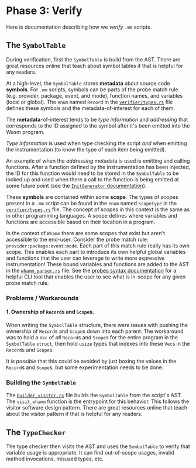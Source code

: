# Phase 3: Verify #

Here is documentation describing how we _verify_ `.mm` scripts.

## The `SymbolTable` ##

During verification, first the `SymbolTable` is build from the AST.
There are great resources online that teach about symbol tables if that is helpful for any readers.

At a high-level, the `SymbolTable` stores **metadata** about source code **symbols**.
For `.mm` scripts, symbols can be parts of the probe match rule (e.g. provider, package, event, and mode), function names, and variables (local or global).
The `enum` named `Record` in the [`verifier/types.rs`] file defines these symbols and the metadata-of-interest for each of them.

The **metadata**-of-interest tends to be _type information_ and _addressing_ that corresponds to the ID assigned to the symbol after it's been emitted into the Wasm program.

_Type information_ is used when type checking the script _and_ when emitting the instrumentation (to know the type of each item being emitted).

An example of when the _addressing_ metadata is used is emitting and calling functions.
After a function defined by the instrumentation has been injected, the ID for this function would need to be stored in the `SymbolTable` to be looked up and used when there a call to the function is being emitted at some future point (see the [`InitGenerator` documentation]).

These **symbols** are contained within some **scope**.
The types of scopes present in a `.mm` script can be found in the `enum` named `ScopeType` in the [`verifier/types.rs`] file.
The concept of scopes in this context is the same as in other programming languages.
A scope defines where variables and functions are accessible based on their location in a program.

In the context of `Whamm` there are some scopes that exist but aren't accessible to the end-user.
Consider the probe match rule: `provider:package:event:mode`.
Each part of this match rule really has its own scope.
This enables each part to introduce its own helpful global variables and functions that the user can leverage to write more expressive instrumentation!
These bound variables and functions are added to the AST in the [`whamm_parser.rs`] file.
See the [probes syntax documentation] for a helpful CLI tool that enables the user to see what is in-scope for any given probe match rule.


[`verifier/types.rs`]: https://github.com/ejrgilbert/whamm/blob/master/src/verifier/types.rs
[`InitGenerator` documentation]: emit/emitting.md#parta-initgenerator
[probes syntax documentation]: ../intro/syntax/probes.md#helpful-info-in-cli
[`whamm_parser.rs`]: https://github.com/ejrgilbert/whamm/blob/master/src/parser/whamm_parser.rs

### Problems / Workarounds ###

#### 1. Ownership of `Record`s and `Scope`s. ####

When writing the `SymbolTable` structure, there were issues with pushing the ownership of `Record`s and `Scope`s down into each parent.
The workaround was to hold a `Vec` of _all_ `Record`s and `Scope`s for the entire program in the `SymbolTable` `struct`, then hold `usize` types that indexes into these `Vec`s in the `Record`s and `Scope`s.

It _is possible_ that this could be avoided by just boxing the values in the `Record`s and `Scope`s, but some experimentation needs to be done.

### Building the `SymbolTable` ###

The [`builder_visitor.rs`] file builds the `SymbolTable` from the script's AST.
The `visit_whamm` function is the entrypoint for this behavior.
This follows the visitor software design pattern.
There are great resources online that teach about the visitor pattern if that is helpful for any readers.

[`builder_visitor.rs`]: https://github.com/ejrgilbert/whamm/blob/master/src/verifier/builder_visitor.rs

## The `TypeChecker` ##

The type checker then visits the AST and uses the `SymbolTable` to verify that variable usage is appropriate.
It can find out-of-scope usages, invalid method invocations, misused types, etc.
